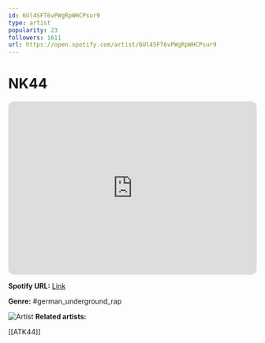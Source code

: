 ```yaml
---
id: 6Ul4SFT6vPWgRpWHCPsur9
type: artist
popularity: 23
followers: 1611
url: https://open.spotify.com/artist/6Ul4SFT6vPWgRpWHCPsur9
---
```

# NK44

<iframe style="border-radius:12px" src="https://open.spotify.com/embed/artist/6Ul4SFT6vPWgRpWHCPsur9" width="100%" height="352" frameBorder="0" allowfullscreen="" allow="autoplay; clipboard-write; encrypted-media; fullscreen; picture-in-picture" loading="lazy"></iframe>

**Spotify URL:** [Link](https://open.spotify.com/artist/6Ul4SFT6vPWgRpWHCPsur9)

**Genre:**  #german_underground_rap

![Artist](https://i.scdn.co/image/ab6761610000e5eb5c979784c1d33a8383d01e9f)
**Related artists:**

[[ATK44]]
